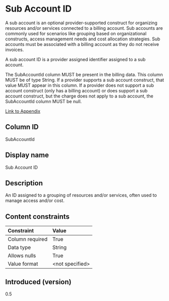 # Sub Account ID

A sub account is an optional provider-supported construct for organizing resources and/or services connected to a billing account. Sub accounts are commonly used for scenarios like grouping based on organizational constructs, access management needs and cost allocation strategies. Sub accounts must be associated with a billing account as they do not receive invoices. 

A sub account ID is a provider assigned identifier assigned to a sub account.

The SubAccountId column MUST be present in the billing data. This column MUST be of type String. If a provider supports a sub account construct, that value MUST appear in this column. If a provider does not support a sub account construct (only has a billing account) or does support a sub account construct, but the charge does not apply to a sub account, the SubAccountId column MUST be null.

[Link to Appendix]()

## Column ID

SubAccountId

## Display name

Sub Account ID

## Description

An ID assigned to a grouping of resources and/or services, often used to manage access and/or cost.

## Content constraints

|    Constraint   |      Value      |
|:----------------|:----------------|
| Column required | True            |
| Data type       | String          |
| Allows nulls    | True          |
| Value format    | \<not specified> |
## Introduced (version)

0.5